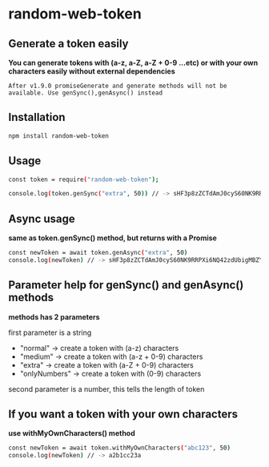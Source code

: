 # random-web-token

## Generate a token easily
**You can generate tokens with (a-z, a-Z, a-Z + 0-9 ...etc) or with your own characters easily without external dependencies**

`After v1.9.0 promiseGenerate and generate methods will not be available. Use genSync(),genAsync() instead`

## Installation

```sh
npm install random-web-token
```

## Usage

```sh
const token = require("random-web-token");

console.log(token.genSync("extra", 50)) // -> sHF3p8zZCTdAmJ0cyS60NK9RRPXi6NQ42zdUbigMBZYZY0504H
```

## Async usage  

**same as token.genSync() method, but returns with a Promise**

```sh
const newToken = await token.genAsync("extra", 50)
console.log(newToken) // -> sHF3p8zZCTdAmJ0cyS60NK9RRPXi6NQ42zdUbigMBZYZY0504H
```

## Parameter help for genSync() and genAsync() methods

**methods has 2 parameters**

first parameter is a string
  - "normal"  -> create a token with (a-z) characters
  - "medium"  -> create a token with (a-z + 0-9) characters
  - "extra"   -> create a token with (a-Z + 0-9) characters
  - "onlyNumbers"   -> create a token with (0-9) characters

second parameter is a number, this tells the length of token

## If you want a token with your own characters

**use withMyOwnCharacters() method**

```sh
const newToken = await token.withMyOwnCharacters("abc123", 50)
console.log(newToken) // -> a2b1cc23a
```
